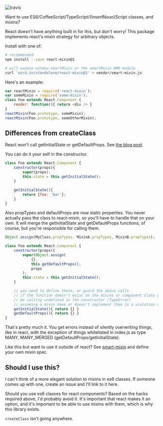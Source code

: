 ![travis](https://travis-ci.org/brigand/react-mixin.svg)

Want to use ES6/CoffeeScript/TypeScript/{InsertNoun}Script classes, and mixins?

React doesn't have anything built in for this, but don't worry!  This package implements
react's mixin strategy for arbitrary objects.

Install with one of:

```sh
# recommended
npm install --save react-mixin@1

# will expose window.smartMixin or the smartMixin AMD module
curl 'wzrd.in/standalone/react-mixin@1' > vendor/smart-mixin.js
```


Here's an example:

```js
var reactMixin = require('react-mixin');
var someMixin = require('some-mixin');
class Foo extends React.Component {
    render: function(){ return <div /> }    
}
reactMixin(Foo.prototype, someMixin);
reactMixin(Foo.prototype, someOtherMixin);
```

## Differences from createClass

React won't call getInitialState or getDefaultProps.  See [the blog post](http://facebook.github.io/react/blog/2015/01/27/react-v0.13.0-beta-1.html).

You can do it your self in the constructor.

```js
class Foo extends React.Component {
    constructor(props){
        super(props);
        this.state = this.getInitialState();
    }

    getInitialState(){
        return {foo: 'bar'};
    }
}
```

Also propTypes and defaultProps are now static properties.  You never actually pass the class to react-mixin, so you'll have to handle that on your own.  It will merge the getInitialState and getDefaultProps functions, of course, but you're
responsible for calling them.

```js
Object.assign(MyClass.propTypes, MixinA.propTypes, MixinB.propTypes);

class Foo extends React.Component {
    constructor(props){
        super(Object.assign(
            {}, 
            this.getDefaultProps(),
            props
        );
        this.state = this.getInitialState();
    }

    // you need to define these, or guard the above calls
    // if the function doesn't exist on the mixins or component class you'll
    // be calling undefined in the constructor (TypeError)
    // assuming a mixin does or doesn't implement them is a violation of the black box
    getInitialState(){ return {} }
    getDefaultProps(){ return {} }
}
```

That's pretty much it.  You get errors instead of silently overwriting things, like in react,
with the exception of things whitelisted in index.js as type MANY, MANY_MERGED (getDefaultProps/getInitialState).

Like this but want to use it outside of react?  See [smart-mixin][1] and define your own mixin spec.

## Should I use this?

I can't think of a more elegant solution to mixins in es6 classes.  If someone comes up with one, create an issue
and I'll link to it here.

Should you use es6 classes for react components?  Based on the hacks required above, I'd probably avoid it.
It's important that react makes it an option, and it's important to be able to use mixins with them, which
is why this library exists.

`createClass` isn't going anywhere.

[1]: https://github.com/brigand/smart-mixin

